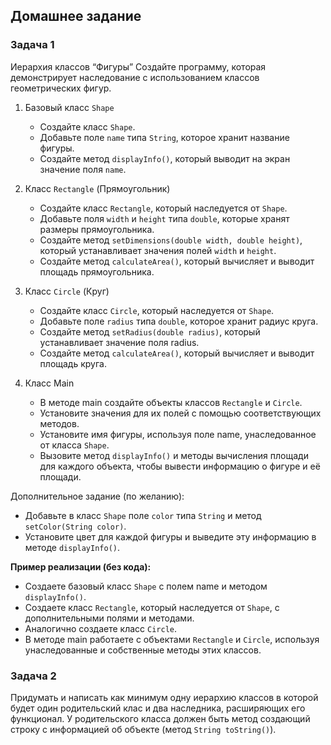 ## Домашнее задание

### Задача 1
Иерархия классов “Фигуры”
Создайте программу, которая демонстрирует наследование с использованием классов геометрических фигур.
1. Базовый класс `Shape`
    - Создайте класс `Shape`.
    - Добавьте поле `name` типа `String`, которое хранит название фигуры.
    - Создайте метод `displayInfo()`, который выводит на экран значение поля `name`.

2. Класс `Rectangle` (Прямоугольник)
    - Создайте класс `Rectangle`, который наследуется от `Shape`.
    - Добавьте поля `width` и `height` типа `double`, которые хранят размеры прямоугольника.
    - Создайте метод `setDimensions(double width, double height)`, который устанавливает значения полей `width` и `height`.
    - Создайте метод `calculateArea()`, который вычисляет и выводит площадь прямоугольника.

3. Класс `Circle` (Круг)
    - Создайте класс `Circle`, который наследуется от `Shape`.
    - Добавьте поле `radius` типа `double`, которое хранит радиус круга.
    - Создайте метод `setRadius(double radius)`, который устанавливает значение поля radius.
    - Создайте метод `calculateArea()`, который вычисляет и выводит площадь круга.

4. Класс Main
    - В методе main создайте объекты классов `Rectangle` и `Circle`.
    - Установите значения для их полей с помощью соответствующих методов.
    - Установите имя фигуры, используя поле name, унаследованное от класса `Shape`.
    - Вызовите метод `displayInfo()` и методы вычисления площади для каждого объекта, чтобы вывести информацию о фигуре и её площади.

Дополнительное задание (по желанию):
- Добавьте в класс `Shape` поле `color` типа `String` и метод `setColor(String color)`.
- Установите цвет для каждой фигуры и выведите эту информацию в методе `displayInfo()`.

**Пример реализации (без кода):**
- Создаете базовый класс `Shape` с полем name и методом `displayInfo()`.
- Создаете класс `Rectangle`, который наследуется от `Shape`, с дополнительными полями и методами.
- Аналогично создаете класс `Circle`.
- В методе main работаете с объектами `Rectangle` и `Circle`, используя унаследованные и собственные методы этих классов.

### Задача 2
Придумать и написать как минимум одну иерархию классов в которой будет один родительский клас и два наследника, расширяющих его функционал.
У родительского класса должен быть метод создающий строку с информацией об объекте (метод `String toString()`).
